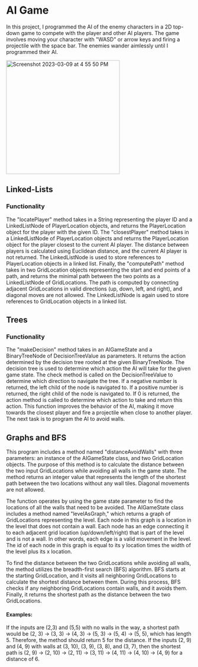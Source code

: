 # AI Game

In this project, I programmed the AI of the enemy characters in a 2D top-down game to compete with the player and other AI players. The game involves moving your character with "WASD" or arrow keys and firing a projectile with the space bar. The enemies wander aimlessly until I programmed their AI.

<img width="307" alt="Screenshot 2023-03-09 at 4 55 50 PM" src="https://user-images.githubusercontent.com/111472051/224169108-ced02127-7b0d-4657-8673-41448f8296ce.png">

## Linked-Lists

### Functionality

The "locatePlayer" method takes in a String representing the player ID and a LinkedListNode of PlayerLocation objects, and returns the PlayerLocation object for the player with the given ID. The "closestPlayer" method takes in a LinkedListNode of PlayerLocation objects and returns the PlayerLocation object for the player closest to the current AI player. The distance between players is calculated using Euclidean distance, and the current AI player is not returned. The LinkedListNode is used to store references to PlayerLocation objects in a linked list. Finally, the "computePath" method takes in two GridLocation objects representing the start and end points of a path, and returns the minimal path between the two points as a LinkedListNode of GridLocations. The path is computed by connecting adjacent GridLocations in valid directions (up, down, left, and right), and diagonal moves are not allowed. The LinkedListNode is again used to store references to GridLocation objects in a linked list.

## Trees

### Functionality

The "makeDecision" method takes in an AIGameState and a BinaryTreeNode of DecisionTreeValue as parameters. It returns the action determined by the decision tree rooted at the given BinaryTreeNode. The decision tree is used to determine which action the AI will take for the given game state. The check method is called on the DecisionTreeValue to determine which direction to navigate the tree. If a negative number is returned, the left child of the node is navigated to. If a positive number is returned, the right child of the node is navigated to. If 0 is returned, the action method is called to determine which action to take and return this action. This function improves the behavior of the AI, making it move towards the closest player and fire a projectile when close to another player. The next task is to program the AI to avoid walls.

## Graphs and BFS

This program includes a method named "distanceAvoidWalls" with three parameters: an instance of the AIGameState class, and two GridLocation objects. The purpose of this method is to calculate the distance between the two input GridLocations while avoiding all walls in the game state. The method returns an integer value that represents the length of the shortest path between the two locations without any wall tiles. Diagonal movements are not allowed.

The function operates by using the game state parameter to find the locations of all the walls that need to be avoided. The AIGameState class includes a method named "levelAsGraph," which returns a graph of GridLocations representing the level. Each node in this graph is a location in the level that does not contain a wall. Each node has an edge connecting it to each adjacent grid location (up/down/left/right) that is part of the level and is not a wall. In other words, each edge is a valid movement in the level. The id of each node in this graph is equal to its y location times the width of the level plus its x location.

To find the distance between the two GridLocations while avoiding all walls, the method utilizes the breadth-first search (BFS) algorithm. BFS starts at the starting GridLocation, and it visits all neighboring GridLocations to calculate the shortest distance between them. During this process, BFS checks if any neighboring GridLocations contain walls, and it avoids them. Finally, it returns the shortest path as the distance between the two GridLocations.

#### Examples:

If the inputs are (2,3) and (5,5) with no walls in the way, a shortest path would be (2, 3) -> (3, 3) -> (4, 3) -> (5, 3) -> (5, 4) -> (5, 5), which has length 5. Therefore, the method should return 5 for the distance.
If the inputs (2, 9) and (4, 9) with walls at (3, 10), (3, 9), (3, 8), and (3, 7), then the shortest path is (2, 9) -> (2, 10) -> (2, 11) -> (3, 11) -> (4, 11) -> (4, 10) -> (4, 9) for a distance of 6.
